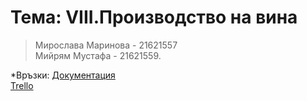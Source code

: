 # **Тема: VIII.Производство на вина**
>Мирослава Маринова - 21621557 </BR>Мийрям Мустафа - 21621559.

 *Връзки: 
[Документация](https://drive.google.com/drive/folders/16KG8IDvC3PIAAJlXHnDPG-VNjPYmxhJN?usp=share_link)</BR>
[Trello](https://trello.com/invite/b/1lLhgakL/ATTIc3763e3fa42bbe15251f0e36406eb66736E275FF/miyrem</BR>
)
